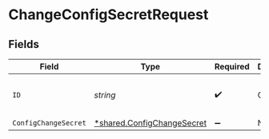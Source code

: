 # ChangeConfigSecretRequest


## Fields

| Field                                                                   | Type                                                                    | Required                                                                | Description                                                             | Example                                                                 |
| ----------------------------------------------------------------------- | ----------------------------------------------------------------------- | ----------------------------------------------------------------------- | ----------------------------------------------------------------------- | ----------------------------------------------------------------------- |
| `ID`                                                                    | *string*                                                                | :heavy_check_mark:                                                      | Config ID                                                               | 4997257d-dfb6-445b-929c-cbe2ab182818                                    |
| `ConfigChangeSecret`                                                    | [*shared.ConfigChangeSecret](../../models/shared/configchangesecret.md) | :heavy_minus_sign:                                                      | N/A                                                                     |                                                                         |